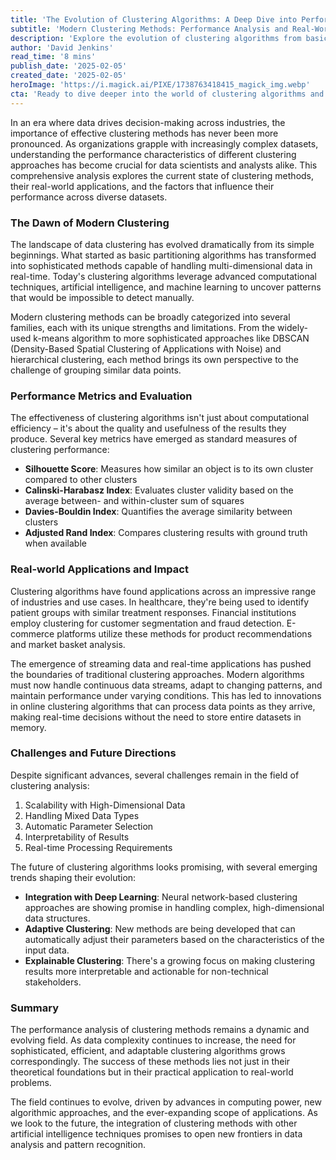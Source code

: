 ```yaml
---
title: 'The Evolution of Clustering Algorithms: A Deep Dive into Performance, Applications, and Future Horizons'
subtitle: 'Modern Clustering Methods: Performance Analysis and Real-World Impact'
description: 'Explore the evolution of clustering algorithms from basic partitioning to sophisticated AI-powered methods. This analysis covers performance metrics, real-world applications, and future trends in data clustering, highlighting how modern algorithms handle complex datasets and real-time processing challenges.'
author: 'David Jenkins'
read_time: '8 mins'
publish_date: '2025-02-05'
created_date: '2025-02-05'
heroImage: 'https://i.magick.ai/PIXE/1738763418415_magick_img.webp'
cta: 'Ready to dive deeper into the world of clustering algorithms and AI innovations? Follow MagickAI on LinkedIn for cutting-edge insights and stay ahead of the curve in data science advancement.'
---
```


In an era where data drives decision-making across industries, the importance of effective clustering methods has never been more pronounced. As organizations grapple with increasingly complex datasets, understanding the performance characteristics of different clustering approaches has become crucial for data scientists and analysts alike. This comprehensive analysis explores the current state of clustering methods, their real-world applications, and the factors that influence their performance across diverse datasets.

### The Dawn of Modern Clustering

The landscape of data clustering has evolved dramatically from its simple beginnings. What started as basic partitioning algorithms has transformed into sophisticated methods capable of handling multi-dimensional data in real-time. Today's clustering algorithms leverage advanced computational techniques, artificial intelligence, and machine learning to uncover patterns that would be impossible to detect manually.

Modern clustering methods can be broadly categorized into several families, each with its unique strengths and limitations. From the widely-used k-means algorithm to more sophisticated approaches like DBSCAN (Density-Based Spatial Clustering of Applications with Noise) and hierarchical clustering, each method brings its own perspective to the challenge of grouping similar data points.

### Performance Metrics and Evaluation

The effectiveness of clustering algorithms isn't just about computational efficiency – it's about the quality and usefulness of the results they produce. Several key metrics have emerged as standard measures of clustering performance:

- **Silhouette Score**: Measures how similar an object is to its own cluster compared to other clusters
- **Calinski-Harabasz Index**: Evaluates cluster validity based on the average between- and within-cluster sum of squares
- **Davies-Bouldin Index**: Quantifies the average similarity between clusters
- **Adjusted Rand Index**: Compares clustering results with ground truth when available

### Real-world Applications and Impact

Clustering algorithms have found applications across an impressive range of industries and use cases. In healthcare, they're being used to identify patient groups with similar treatment responses. Financial institutions employ clustering for customer segmentation and fraud detection. E-commerce platforms utilize these methods for product recommendations and market basket analysis.

The emergence of streaming data and real-time applications has pushed the boundaries of traditional clustering approaches. Modern algorithms must now handle continuous data streams, adapt to changing patterns, and maintain performance under varying conditions. This has led to innovations in online clustering algorithms that can process data points as they arrive, making real-time decisions without the need to store entire datasets in memory.

### Challenges and Future Directions

Despite significant advances, several challenges remain in the field of clustering analysis:

1. Scalability with High-Dimensional Data
2. Handling Mixed Data Types
3. Automatic Parameter Selection
4. Interpretability of Results
5. Real-time Processing Requirements

The future of clustering algorithms looks promising, with several emerging trends shaping their evolution:

- **Integration with Deep Learning**: Neural network-based clustering approaches are showing promise in handling complex, high-dimensional data structures.
- **Adaptive Clustering**: New methods are being developed that can automatically adjust their parameters based on the characteristics of the input data.
- **Explainable Clustering**: There's a growing focus on making clustering results more interpretable and actionable for non-technical stakeholders.

### Summary

The performance analysis of clustering methods remains a dynamic and evolving field. As data complexity continues to increase, the need for sophisticated, efficient, and adaptable clustering algorithms grows correspondingly. The success of these methods lies not just in their theoretical foundations but in their practical application to real-world problems.

The field continues to evolve, driven by advances in computing power, new algorithmic approaches, and the ever-expanding scope of applications. As we look to the future, the integration of clustering methods with other artificial intelligence techniques promises to open new frontiers in data analysis and pattern recognition.